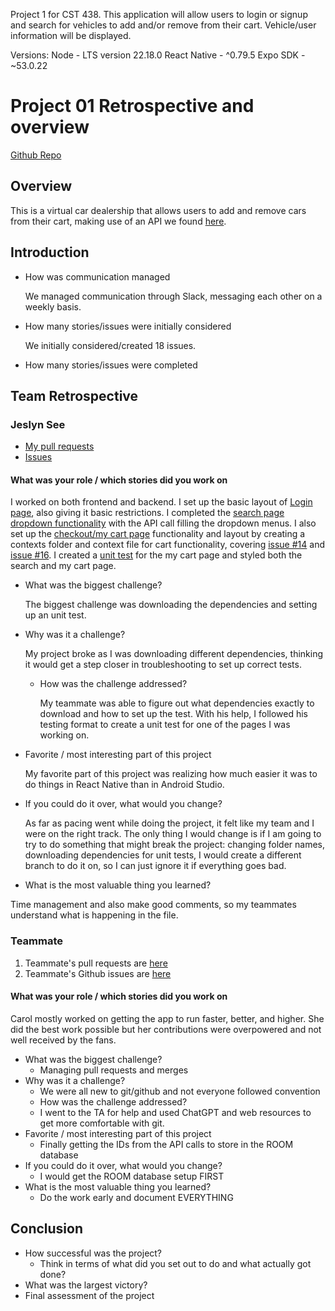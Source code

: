 Project 1 for CST 438. This application will allow users to login or signup and search for vehicles to add and/or remove from their cart. Vehicle/user information will be displayed. 

Versions: 
Node - LTS version 22.18.0
React Native - ^0.79.5
Expo SDK - ~53.0.22

# Project 01 Retrospective and overview

<!-- [Video Walkthrough](https://www.youtube.com/watch?v=o-YBDTqX_ZU) -->
<!-- Ads have really ruined rick-rolling. -->
[Github Repo](https://github.com/jVtec1/cst438_project1)

## Overview
This is a virtual car dealership that allows users to add and remove cars from their cart, making use of an API we found [here](https://www.auto.dev/).

## Introduction

* How was communication managed

  We managed communication through Slack, messaging each other on a weekly basis.
* How many stories/issues were initially considered

  We initially considered/created 18 issues.
* How many stories/issues were completed

## Team Retrospective

### Jeslyn See

- [My pull requests](https://github.com/pulls?q=is%3Apr+archived%3Afalse+is%3Aclosed+author%3Ajeslynsee+repo%3AjVtec1%2Fcst438_project1)
- [Issues](https://github.com/jVtec1/cst438_project1/issues)

#### What was your role / which stories did you work on
I worked on both frontend and backend. I set up the basic layout of [Login page](https://github.com/jVtec1/cst438_project1/issues/2), also giving it basic restrictions. I completed the [search page dropdown functionality](https://github.com/jVtec1/cst438_project1/issues/9) with the API call filling the dropdown menus. I also set up the [checkout/my cart page](https://github.com/jVtec1/cst438_project1/issues/8) functionality and layout by creating a contexts folder and context file for cart functionality, covering [issue #14](https://github.com/jVtec1/cst438_project1/issues/14) and [issue #16](https://github.com/jVtec1/cst438_project1/issues/16). I created a [unit test](https://github.com/jVtec1/cst438_project1/issues/35) for the my cart page and styled both the search and my cart page. 

+ What was the biggest challenge?

  The biggest challenge was downloading the dependencies and setting up an unit test. 
+ Why was it a challenge?

  My project broke as I was downloading different dependencies, thinking it would get a step closer in troubleshooting to set up correct tests. 
  + How was the challenge addressed?

    My teammate was able to figure out what dependencies exactly to download and how to set up the test. With his help, I followed his testing format to create a unit test for one of the pages I was working on. 
+ Favorite / most interesting part of this project

  My favorite part of this project was realizing how much easier it was to do things in React Native than in Android Studio. 
+ If you could do it over, what would you change?

  As far as pacing went while doing the project, it felt like my team and I were on the right track. The only thing I would change is if I am going to try to do something that might break the project: changing folder names, downloading dependencies for unit tests, I would create a different branch to do it on, so I can just ignore it if everything goes bad. 
+ What is the most valuable thing you learned?

Time management and also make good comments, so my teammates understand what is happening in the file.

### Teammate
1. Teammate's pull requests are [here](https://github.com/Jonathan-Welham/Bits-Bots/pulls/@CarolDanvers)
1. Teammate's Github issues are [here](https://github.com/FedericoRubino/cst438_project2/issues/created_by/@FedericoRubino)

#### What was your role / which stories did you work on
Carol mostly worked on getting the app to run faster, better, and higher.  She did the best work possible but her contributions were overpowered and not well received by the fans.

+ What was the biggest challenge? 
  + Managing pull requests and merges
+ Why was it a challenge?
  + We were all new to git/github and not everyone followed convention
  + How was the challenge addressed?
  + I went to the TA for help and used ChatGPT and web resources to get more comfortable with git.
+ Favorite / most interesting part of this project
  + Finally getting the IDs from the API calls to store in the ROOM database
+ If you could do it over, what would you change?
  + I would get the ROOM database setup FIRST
+ What is the most valuable thing you learned?
  + Do the work early and document EVERYTHING


## Conclusion

- How successful was the project?
  - Think in terms of what did you set out to do and what actually got done?
- What was the largest victory?
- Final assessment of the project
